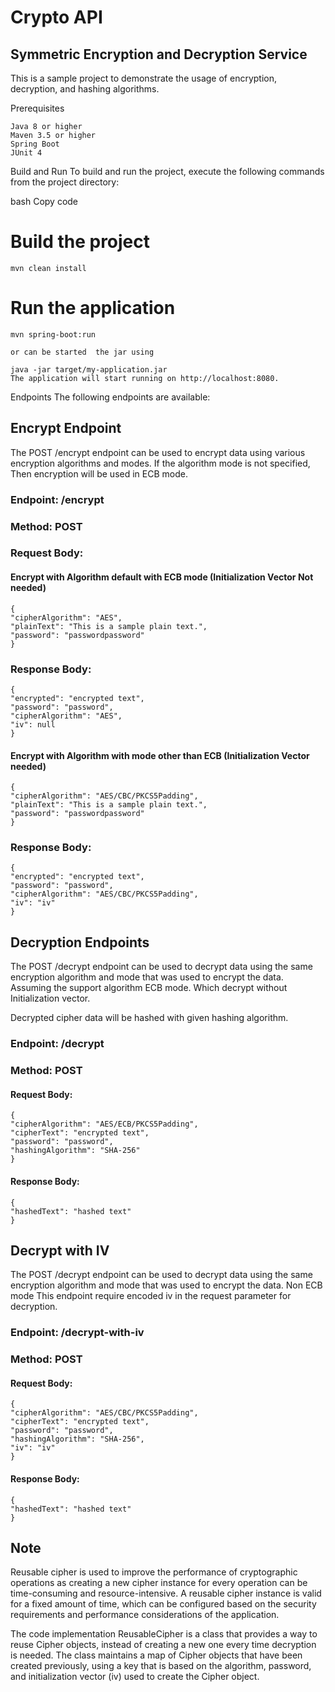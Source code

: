 # Crypto API
## Symmetric Encryption and Decryption Service

This is a sample project to demonstrate the usage of encryption, decryption, and hashing algorithms.

Prerequisites
```
Java 8 or higher
Maven 3.5 or higher
Spring Boot
JUnit 4
```
Build and Run
To build and run the project, execute the following commands from the project directory:

bash
Copy code
# Build the project
```
mvn clean install
```

# Run the application
```
mvn spring-boot:run

or can be started  the jar using

java -jar target/my-application.jar
The application will start running on http://localhost:8080.
```

Endpoints
The following endpoints are available:

## Encrypt Endpoint

The POST /encrypt endpoint can be used to encrypt data using various encryption algorithms and modes. If the algorithm mode is not specified, Then encryption will be used in ECB mode.

### Endpoint: /encrypt
### Method: POST

### Request Body:
#### Encrypt with Algorithm default with ECB mode (Initialization Vector Not needed)
```
{
"cipherAlgorithm": "AES",
"plainText": "This is a sample plain text.",
"password": "passwordpassword"
}
```

### Response Body:
```
{
"encrypted": "encrypted text",
"password": "password",
"cipherAlgorithm": "AES",
"iv": null
}
```

#### Encrypt with Algorithm with mode other than ECB  (Initialization Vector needed)
```
{
"cipherAlgorithm": "AES/CBC/PKCS5Padding",
"plainText": "This is a sample plain text.",
"password": "passwordpassword"
}
```

### Response Body:
```
{
"encrypted": "encrypted text",
"password": "password",
"cipherAlgorithm": "AES/CBC/PKCS5Padding",
"iv": "iv"
}
```



## Decryption Endpoints
The POST /decrypt endpoint can be used to decrypt data using the same encryption algorithm and mode that was used to encrypt the data. 
Assuming the support algorithm ECB mode. Which decrypt without  Initialization vector. 

Decrypted cipher data will be hashed with given hashing algorithm. 

### Endpoint: /decrypt
### Method: POST

#### Request Body:

```
{
"cipherAlgorithm": "AES/ECB/PKCS5Padding",
"cipherText": "encrypted text",
"password": "password",
"hashingAlgorithm": "SHA-256"
}
```
#### Response Body:
```
{
"hashedText": "hashed text"
}
```
## Decrypt with IV
The POST /decrypt endpoint can be used to decrypt data using the same encryption algorithm and mode that was used to encrypt the data. Non ECB mode
This endpoint require encoded iv in the request parameter for decryption.


### Endpoint: /decrypt-with-iv
### Method: POST
#### Request Body:
```
{
"cipherAlgorithm": "AES/CBC/PKCS5Padding",
"cipherText": "encrypted text",
"password": "password",
"hashingAlgorithm": "SHA-256",
"iv": "iv"
}
```
#### Response Body:
```
{
"hashedText": "hashed text"
}
```

## Note
Reusable cipher is used to improve the performance of cryptographic operations as creating a new cipher instance for every operation can be time-consuming and resource-intensive.
A reusable cipher instance is valid for a fixed amount of time, which can be configured based on the security requirements and performance considerations of the application.

The code implementation
ReusableCipher is a class that provides a way to reuse Cipher objects, instead of creating a new one every time decryption is needed.
The class maintains a map of Cipher objects that have been created previously, using a key that is based on the algorithm, password, and initialization vector (iv) used to create the Cipher object.
